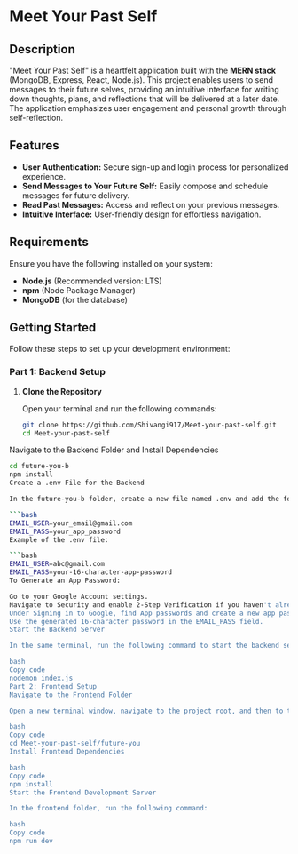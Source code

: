 # Meet Your Past Self

## Description

"Meet Your Past Self" is a heartfelt application built with the **MERN stack** (MongoDB, Express, React, Node.js). This project enables users to send messages to their future selves, providing an intuitive interface for writing down thoughts, plans, and reflections that will be delivered at a later date. The application emphasizes user engagement and personal growth through self-reflection.

## Features

- **User Authentication:** Secure sign-up and login process for personalized experience.
- **Send Messages to Your Future Self:** Easily compose and schedule messages for future delivery.
- **Read Past Messages:** Access and reflect on your previous messages.
- **Intuitive Interface:** User-friendly design for effortless navigation.

## Requirements

Ensure you have the following installed on your system:

- **Node.js** (Recommended version: LTS)
- **npm** (Node Package Manager)
- **MongoDB** (for the database)

## Getting Started

Follow these steps to set up your development environment:

### Part 1: Backend Setup

1. **Clone the Repository**

   Open your terminal and run the following commands:

   ```bash
   git clone https://github.com/Shivangi917/Meet-your-past-self.git
   cd Meet-your-past-self
Navigate to the Backend Folder and Install Dependencies

   ```bash
   cd future-you-b
   npm install
Create a .env File for the Backend

In the future-you-b folder, create a new file named .env and add the following lines:

   ```bash
   EMAIL_USER=your_email@gmail.com
   EMAIL_PASS=your_app_password
Example of the .env file:

   ```bash
   EMAIL_USER=abc@gmail.com
   EMAIL_PASS=your-16-character-app-password
To Generate an App Password:

Go to your Google Account settings.
Navigate to Security and enable 2-Step Verification if you haven't already.
Under Signing in to Google, find App passwords and create a new app password.
Use the generated 16-character password in the EMAIL_PASS field.
Start the Backend Server

In the same terminal, run the following command to start the backend server using Nodemon:

bash
Copy code
nodemon index.js
Part 2: Frontend Setup
Navigate to the Frontend Folder

Open a new terminal window, navigate to the project root, and then to the frontend folder:

bash
Copy code
cd Meet-your-past-self/future-you
Install Frontend Dependencies

bash
Copy code
npm install
Start the Frontend Development Server

In the frontend folder, run the following command:

bash
Copy code
npm run dev
